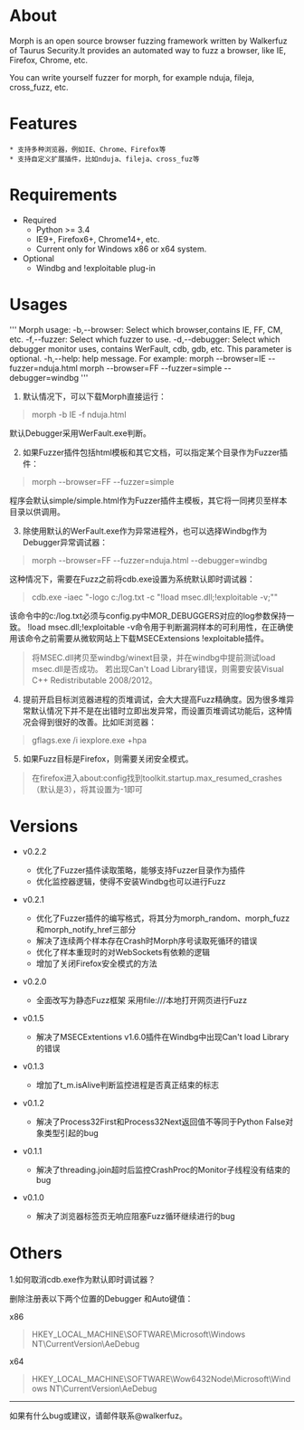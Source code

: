 # About

Morph is an open source browser fuzzing framework written by Walkerfuz of Taurus Security.It provides an automated way to fuzz a browser, like IE, Firefox, Chrome, etc.

You can write yourself fuzzer for morph, for example nduja, fileja, cross_fuzz, etc.

# Features

    * 支持多种浏览器，例如IE、Chrome、Firefox等
    * 支持自定义扩展插件，比如nduja、fileja、cross_fuz等

# Requirements

* Required
    * Python >= 3.4
    * IE9+, Firefox6+, Chrome14+, etc.
    * Current only for Windows x86 or x64 system.
* Optional
    * Windbg and !exploitable plug-in

# Usages

'''
Morph usage:
  -b,--browser:    Select which browser,contains IE, FF, CM, etc.
  -f,--fuzzer:     Select which fuzzer to use.
  -d,--debugger:   Select which debugger monitor uses, contains WerFault, cdb, gdb, etc.
                   This parameter is optional.
  -h,--help:       help message.
For example:
  morph --browser=IE --fuzzer=nduja.html
  morph --browser=FF --fuzzer=simple --debugger=windbg
'''

1. 默认情况下，可以下载Morph直接运行：

> morph -b IE -f nduja.html

默认Debugger采用WerFault.exe判断。

2. 如果Fuzzer插件包括html模板和其它文档，可以指定某个目录作为Fuzzer插件：

> morph --browser=FF --fuzzer=simple

程序会默认simple/simple.html作为Fuzzer插件主模板，其它将一同拷贝至样本目录以供调用。

3. 除使用默认的WerFault.exe作为异常进程外，也可以选择Windbg作为Debugger异常调试器：

> morph --browser=FF --fuzzer=nduja.html --debugger=windbg

这种情况下，需要在Fuzz之前将cdb.exe设置为系统默认即时调试器：

> cdb.exe -iaec "-logo c:/log.txt -c \"!load msec.dll;!exploitable -v;\""

该命令中的c:/log.txt必须与config.py中MOR_DEBUGGERS对应的log参数保持一致。
!load msec.dll;!exploitable -v命令用于判断漏洞样本的可利用性，在正确使用该命令之前需要从微软网站上下载MSECExtensions !exploitable插件。

> 将MSEC.dll拷贝至windbg/winext目录，并在windbg中提前测试load msec.dll是否成功。
若出现Can't Load Library错误，则需要安装Visual C++ Redistributable 2008/2012。

4. 提前开启目标浏览器进程的页堆调试，会大大提高Fuzz精确度。因为很多堆异常默认情况下并不是在出错时立即出发异常，而设置页堆调试功能后，这种情况会得到很好的改善。比如IE浏览器：

> gflags.exe /i iexplore.exe +hpa

5. 如果Fuzz目标是Firefox，则需要关闭安全模式。
> 在firefox进入about:config找到toolkit.startup.max_resumed_crashes（默认是3），将其设置为-1即可

# Versions

* v0.2.2
	* 优化了Fuzzer插件读取策略，能够支持Fuzzer目录作为插件
	* 优化监控器逻辑，使得不安装Windbg也可以进行Fuzz

* v0.2.1
	* 优化了Fuzzer插件的编写格式，将其分为morph_random、morph_fuzz和morph_notify_href三部分
	* 解决了连续两个样本存在Crash时Morph序号读取死循环的错误
    * 优化了样本重现时的对WebSockets有依赖的逻辑
	* 增加了关闭Firefox安全模式的方法
* v0.2.0
	* 全面改写为静态Fuzz框架 采用file:///本地打开网页进行Fuzz
* v0.1.5
	* 解决了MSECExtentions v1.6.0插件在Windbg中出现Can't load Library的错误
* v0.1.3
	* 增加了t_m.isAlive判断监控进程是否真正结束的标志
* v0.1.2
	* 解决了Process32First和Process32Next返回值不等同于Python False对象类型引起的bug
* v0.1.1
	* 解决了threading.join超时后监控CrashProc的Monitor子线程没有结束的bug
* v0.1.0
	* 解决了浏览器标签页无响应阻塞Fuzz循环继续进行的bug

# Others

1.如何取消cdb.exe作为默认即时调试器？

删除注册表以下两个位置的Debugger 和Auto键值：

x86
> HKEY_LOCAL_MACHINE\SOFTWARE\Microsoft\Windows NT\CurrentVersion\AeDebug

x64
> HKEY_LOCAL_MACHINE\SOFTWARE\Wow6432Node\Microsoft\Windows NT\CurrentVersion\AeDebug

------

如果有什么bug或建议，请邮件联系@walkerfuz。
